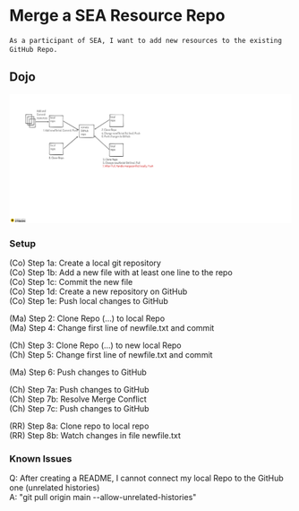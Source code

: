 # Merge a SEA Resource Repo

    As a participant of SEA, I want to add new resources to the existing GitHub Repo.

## Dojo

![](img/dojo_git_1.png)

### Setup

(Co) Step 1a: Create a local git repository  
(Co) Step 1b: Add a new file with at least one line to the repo  
(Co) Step 1c: Commit the new file  
(Co) Step 1d: Create a new repository on GitHub  
(Co) Step 1e: Push local changes to GitHub

(Ma) Step 2: Clone Repo (...) to local Repo  
(Ma) Step 4: Change first line of newfile.txt and commit  

(Ch) Step 3: Clone Repo (...) to new local Repo  
(Ch) Step 5: Change first line of newfile.txt and commit

(Ma) Step 6: Push changes to GitHub

(Ch) Step 7a: Push changes to GitHub  
(Ch) Step 7b: Resolve Merge Conflict  
(Ch) Step 7c: Push changes to GitHub

(RR) Step 8a: Clone repo to local repo  
(RR) Step 8b: Watch changes in file newfile.txt

### Known Issues

Q: After creating a README, I cannot connect my local Repo to the GitHub one (unrelated histories)  
A: "git pull origin main --allow-unrelated-histories"